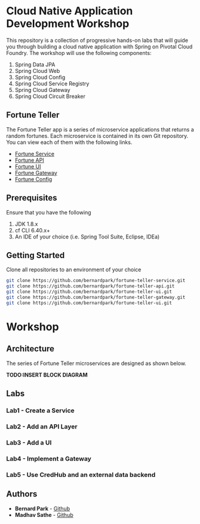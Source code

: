 # Cloud Native Application Development Workshop

This repository is a collection of progressive hands-on labs that will guide you through building a cloud native application with Spring on Pivotal Cloud Foundry. The workshop will use the following components:

1. Spring Data JPA
1. Spring Cloud Web
1. Spring Cloud Config
1. Spring Cloud Service Registry
1. Spring Cloud Gateway
1. Spring Cloud Circuit Breaker

## Fortune Teller

The Fortune Teller app is a series of microservice applications that returns a random fortunes. Each microservice is contained in its own Git repository. You can view each of them with the following links.

* [Fortune Service](https://github.com/bernardpark/fortune-teller-service)
* [Fortune API](https://github.com/bernardpark/fortune-teller-api)
* [Fortune UI](https://github.com/bernardpark/fortune-teller-ui)
* [Fortune Gateway](https://github.com/bernardpark/fortune-teller-gateway)
* [Fortune Config](https://github.com/bernardpark/fortune-teller-config)

## Prerequisites

Ensure that you have the following

1. JDK 1.8.x
1. cf CLI 6.40.x+
1. An IDE of your choice (i.e. Spring Tool Suite, Eclipse, IDEa)

## Getting Started

Clone all repositories to an environment of your choice

```bash
git clone https://github.com/bernardpark/fortune-teller-service.git
git clone https://github.com/bernardpark/fortune-teller-api.git
git clone https://github.com/bernardpark/fortune-teller-ui.git
git clone https://github.com/bernardpark/fortune-teller-gateway.git
git clone https://github.com/bernardpark/fortune-teller-ui.git
```

# Workshop

## Architecture
The series of Fortune Teller microservices are designed as shown below.

**TODO:INSERT BLOCK DIAGRAM**

## Labs
### Lab1 - Create a Service
### Lab2 - Add an API Layer
### Lab3 - Add a UI
### Lab4 - Implement a Gateway
### Lab5 - Use CredHub and an external data backend

## Authors
* **Bernard Park** - [Github](https://github.com/bernardpark)
* **Madhav Sathe** - [Github](https://github.com/msathe-tech)
